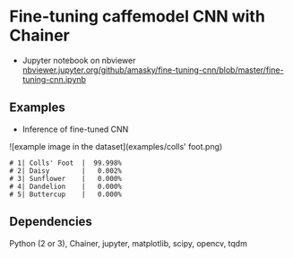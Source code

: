 # Fine-tuning caffemodel CNN with Chainer  

* Jupyter notebook on nbviewer  
[nbviewer.jupyter.org/github/amasky/fine-tuning-cnn/blob/master/fine-tuning-cnn.ipynb](http://nbviewer.jupyter.org/github/amasky/fine-tuning-cnn/blob/master/fine-tuning-cnn.ipynb)

## Examples  

* Inference of fine-tuned CNN   

![example image in the dataset](examples/colls' foot.png)

```
# 1| Colls' Foot  |  99.998%
# 2| Daisy        |   0.002%
# 3| Sunflower    |   0.000%
# 4| Dandelion    |   0.000%
# 5| Buttercup    |   0.000%
```

## Dependencies
Python (2 or 3), Chainer, jupyter, matplotlib, scipy, opencv, tqdm  
